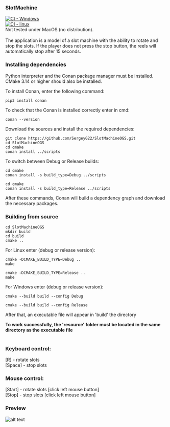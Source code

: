### SlotMachine

[![CI - Windows](https://github.com/SergeyG22/SlotMachineOGS/actions/workflows/windows_builds.yml/badge.svg)](https://github.com/SergeyG22/SlotMachineOGS/actions/workflows/windows_builds.yml)<br>
[![CI - linux](https://github.com/SergeyG22/SlotMachineOGS/actions/workflows/linux_builds.yml/badge.svg)](https://github.com/SergeyG22/SlotMachineOGS/actions/workflows/linux_builds.yml)<br>
Not tested under MacOS (no distribution).<br><br>
The application is a model of a slot machine with the ability to rotate and stop the slots. If the player does not press the stop button, the reels will automatically stop after 15 seconds.

### Installing dependencies

Python interpreter and the Conan package manager must be installed.
CMake 3.14 or higher should also be installed.

To install Conan, enter the following command:

```
pip3 install conan 
```

To check that the Conan is installed correctly enter in cmd:

```
conan --version
```

Download the sources and install the required dependencies:
```
git clone https://github.com/SergeyG22/SlotMachineOGS.git
cd SlotMachineOGS
cd cmake
conan install ../scripts
```

To switch between Debug or Release builds:

```
cd cmake
conan install -s build_type=Debug ../scripts 
```
```
cd cmake
conan install -s build_type=Release ../scripts 
```

After these commands, Conan will build a dependency graph and download the necessary packages.

### Building from source
```
cd SlotMachineOGS
mkdir build
cd build
cmake ..
```

For Linux enter (debug or release version):

```
cmake -DCMAKE_BUILD_TYPE=Debug ..
make
```
```
cmake -DCMAKE_BUILD_TYPE=Release ..
make
```

For Windows enter (debug or release version):

```
cmake --build build --config Debug
```
```
cmake --build build --config Release
```
After that, an executable file will appear in 'build' the directory

**To work successfully, the 'resource' folder must be located in the same directory as the executable file**<br><br>

### Keyboard control:
 [R] - rotate slots <br>
 [Space] - stop slots
### Mouse control:
 [Start] - rotate slots [click left mouse button] <br>
 [Stop] - stop slots [click left mouse button]
### Preview
![alt text](https://github.com/SergeyG22/SlotMachineOGS/blob/main/doc/animations/animation.gif)



